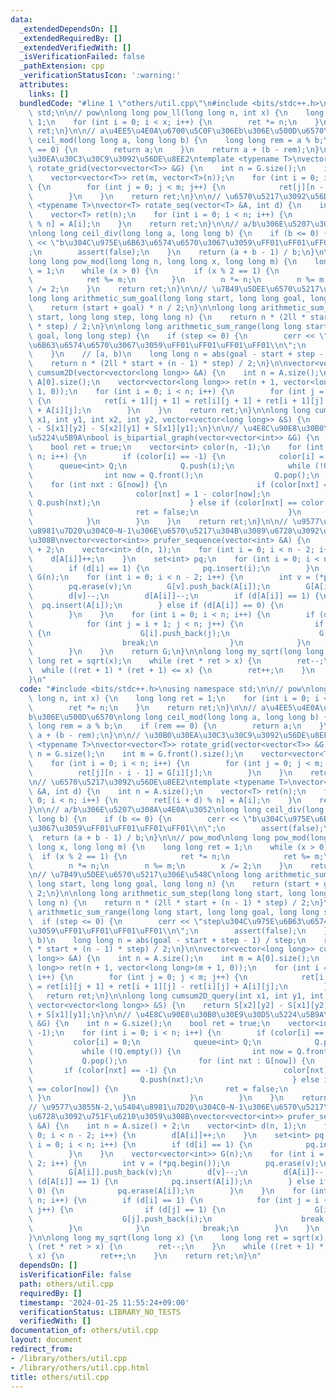```yaml
---
data:
  _extendedDependsOn: []
  _extendedRequiredBy: []
  _extendedVerifiedWith: []
  _isVerificationFailed: false
  _pathExtension: cpp
  _verificationStatusIcon: ':warning:'
  attributes:
    links: []
  bundledCode: "#line 1 \"others/util.cpp\"\n#include <bits/stdc++.h>\nusing namespace\
    \ std;\n\n// pow\nlong long pow_ll(long long n, int x) {\n    long long ret =\
    \ 1;\n    for (int i = 0; i < x; i++) {\n        ret *= n;\n    }\n    return\
    \ ret;\n}\n\n// a\u4EE5\u4E0A\u6700\u5C0F\u306Eb\u306E\u500D\u6570\nlong long\
    \ ceil_mod(long long a, long long b) {\n    long long rem = a % b;\n    if (rem\
    \ == 0) {\n        return a;\n    }\n    return a + (b - rem);\n}\n\n// \u30B0\
    \u30EA\u30C3\u30C9\u3092\u56DE\u8EE2\ntemplate <typename T>\nvector<vector<T>>\
    \ rotate_grid(vector<vector<T>> &G) {\n    int n = G.size();\n    int m = G.front().size();\n\
    \    vector<vector<T>> ret(m, vector<T>(n));\n    for (int i = 0; i < n; i++)\
    \ {\n        for (int j = 0; j < m; j++) {\n            ret[j][n - i - 1] = G[i][j];\n\
    \        }\n    }\n    return ret;\n}\n\n// \u6570\u5217\u3092\u56DE\u8EE2\ntemplate\
    \ <typename T>\nvector<T> rotate_seq(vector<T> &A, int d) {\n    int n = A.size();\n\
    \    vector<T> ret(n);\n    for (int i = 0; i < n; i++) {\n        ret[(i + d)\
    \ % n] = A[i];\n    }\n    return ret;\n}\n\n// a/b\u306E\u5207\u308A\u4E0A\u3052\
    \nlong long ceil_div(long long a, long long b) {\n    if (b <= 0) {\n        cerr\
    \ << \"b\u304C\u975E\u6B63\u6574\u6570\u3067\u3059\uFF01\uFF01\uFF01\uFF01\\n\"\
    ;\n        assert(false);\n    }\n    return (a + b - 1) / b;\n}\n\n// pow_mod\n\
    long long pow_mod(long long n, long long x, long long m) {\n    long long ret\
    \ = 1;\n    while (x > 0) {\n        if (x % 2 == 1) {\n            ret *= n;\n\
    \            ret %= m;\n        }\n        n *= n;\n        n %= m;\n        x\
    \ /= 2;\n    }\n    return ret;\n}\n\n// \u7B49\u5DEE\u6570\u5217\u306E\u548C\n\
    long long arithmetic_sum_goal(long long start, long long goal, long long n) {\n\
    \    return (start + goal) * n / 2;\n}\n\nlong long arithmetic_sum_step(long long\
    \ start, long long step, long long n) {\n    return n * (2ll * start + (n - 1)\
    \ * step) / 2;\n}\n\nlong long arithmetic_sum_range(long long start, long long\
    \ goal, long long step) {\n    if (step <= 0) {\n        cerr << \"step\u304C\u975E\
    \u6B63\u6574\u6570\u3067\u3059\uFF01\uFF01\uFF01\uFF01\\n\";\n        assert(false);\n\
    \    }\n    // [a, b)\n    long long n = abs(goal - start + step - 1) / step;\n\
    \    return n * (2ll * start + (n - 1) * step) / 2;\n}\n\nvector<vector<long long>>\
    \ cumsum2D(vector<vector<long long>> &A) {\n    int n = A.size();\n    int m =\
    \ A[0].size();\n    vector<vector<long long>> ret(n + 1, vector<long long>(m +\
    \ 1, 0));\n    for (int i = 0; i < n; i++) {\n        for (int j = 0; j < m; j++)\
    \ {\n            ret[i + 1][j + 1] = ret[i][j + 1] + ret[i + 1][j] - ret[i][j]\
    \ + A[i][j];\n        }\n    }\n    return ret;\n}\n\nlong long cumsum2D_query(int\
    \ x1, int y1, int x2, int y2, vector<vector<long long>> &S) {\n    return S[x2][y2]\
    \ - S[x1][y2] - S[x2][y1] + S[x1][y1];\n}\n\n// \u4E8C\u90E8\u30B0\u30E9\u30D5\
    \u5224\u5B9A\nbool is_bipartial_graph(vector<vector<int>> &G) {\n    int n = G.size();\n\
    \    bool ret = true;\n    vector<int> color(n, -1);\n    for (int i = 0; i <\
    \ n; i++) {\n        if (color[i] == -1) {\n            color[i] = 0;\n      \
    \      queue<int> Q;\n            Q.push(i);\n            while (!Q.empty()) {\n\
    \                int now = Q.front();\n                Q.pop();\n            \
    \    for (int nxt : G[now]) {\n                    if (color[nxt] == -1) {\n \
    \                       color[nxt] = 1 - color[now];\n                       \
    \ Q.push(nxt);\n                    } else if (color[nxt] == color[now]) {\n \
    \                       ret = false;\n                    }\n                }\n\
    \            }\n        }\n    }\n    return ret;\n}\n\n// \u9577\u3055N-2,\u5404\
    \u8981\u7D20\u304C0~N-1\u306E\u6570\u5217\u304B\u3089\u6728\u3092\u751F\u6210\u3059\
    \u308B\nvector<vector<int>> prufer_sequence(vector<int> &A) {\n    int n = A.size()\
    \ + 2;\n    vector<int> d(n, 1);\n    for (int i = 0; i < n - 2; i++) {\n    \
    \    d[A[i]]++;\n    }\n    set<int> pq;\n    for (int i = 0; i < n; i++) {\n\
    \        if (d[i] == 1) {\n            pq.insert(i);\n        }\n    }\n    vector<vector<int>>\
    \ G(n);\n    for (int i = 0; i < n - 2; i++) {\n        int v = (*pq.begin());\n\
    \        pq.erase(v);\n        G[v].push_back(A[i]);\n        G[A[i]].push_back(v);\n\
    \        d[v]--;\n        d[A[i]]--;\n        if (d[A[i]] == 1) {\n          \
    \  pq.insert(A[i]);\n        } else if (d[A[i]] == 0) {\n            pq.erase(A[i]);\n\
    \        }\n    }\n    for (int i = 0; i < n; i++) {\n        if (d[i] == 1) {\n\
    \            for (int j = i + 1; j < n; j++) {\n                if (d[j] == 1)\
    \ {\n                    G[i].push_back(j);\n                    G[j].push_back(i);\n\
    \                    break;\n                }\n            }\n            break;\n\
    \        }\n    }\n    return G;\n}\n\nlong long my_sqrt(long long x) {\n    long\
    \ long ret = sqrt(x);\n    while (ret * ret > x) {\n        ret--;\n    }\n  \
    \  while ((ret + 1) * (ret + 1) <= x) {\n        ret++;\n    }\n    return ret;\n\
    }\n"
  code: "#include <bits/stdc++.h>\nusing namespace std;\n\n// pow\nlong long pow_ll(long\
    \ long n, int x) {\n    long long ret = 1;\n    for (int i = 0; i < x; i++) {\n\
    \        ret *= n;\n    }\n    return ret;\n}\n\n// a\u4EE5\u4E0A\u6700\u5C0F\u306E\
    b\u306E\u500D\u6570\nlong long ceil_mod(long long a, long long b) {\n    long\
    \ long rem = a % b;\n    if (rem == 0) {\n        return a;\n    }\n    return\
    \ a + (b - rem);\n}\n\n// \u30B0\u30EA\u30C3\u30C9\u3092\u56DE\u8EE2\ntemplate\
    \ <typename T>\nvector<vector<T>> rotate_grid(vector<vector<T>> &G) {\n    int\
    \ n = G.size();\n    int m = G.front().size();\n    vector<vector<T>> ret(m, vector<T>(n));\n\
    \    for (int i = 0; i < n; i++) {\n        for (int j = 0; j < m; j++) {\n  \
    \          ret[j][n - i - 1] = G[i][j];\n        }\n    }\n    return ret;\n}\n\
    \n// \u6570\u5217\u3092\u56DE\u8EE2\ntemplate <typename T>\nvector<T> rotate_seq(vector<T>\
    \ &A, int d) {\n    int n = A.size();\n    vector<T> ret(n);\n    for (int i =\
    \ 0; i < n; i++) {\n        ret[(i + d) % n] = A[i];\n    }\n    return ret;\n\
    }\n\n// a/b\u306E\u5207\u308A\u4E0A\u3052\nlong long ceil_div(long long a, long\
    \ long b) {\n    if (b <= 0) {\n        cerr << \"b\u304C\u975E\u6B63\u6574\u6570\
    \u3067\u3059\uFF01\uFF01\uFF01\uFF01\\n\";\n        assert(false);\n    }\n  \
    \  return (a + b - 1) / b;\n}\n\n// pow_mod\nlong long pow_mod(long long n, long\
    \ long x, long long m) {\n    long long ret = 1;\n    while (x > 0) {\n      \
    \  if (x % 2 == 1) {\n            ret *= n;\n            ret %= m;\n        }\n\
    \        n *= n;\n        n %= m;\n        x /= 2;\n    }\n    return ret;\n}\n\
    \n// \u7B49\u5DEE\u6570\u5217\u306E\u548C\nlong long arithmetic_sum_goal(long\
    \ long start, long long goal, long long n) {\n    return (start + goal) * n /\
    \ 2;\n}\n\nlong long arithmetic_sum_step(long long start, long long step, long\
    \ long n) {\n    return n * (2ll * start + (n - 1) * step) / 2;\n}\n\nlong long\
    \ arithmetic_sum_range(long long start, long long goal, long long step) {\n  \
    \  if (step <= 0) {\n        cerr << \"step\u304C\u975E\u6B63\u6574\u6570\u3067\
    \u3059\uFF01\uFF01\uFF01\uFF01\\n\";\n        assert(false);\n    }\n    // [a,\
    \ b)\n    long long n = abs(goal - start + step - 1) / step;\n    return n * (2ll\
    \ * start + (n - 1) * step) / 2;\n}\n\nvector<vector<long long>> cumsum2D(vector<vector<long\
    \ long>> &A) {\n    int n = A.size();\n    int m = A[0].size();\n    vector<vector<long\
    \ long>> ret(n + 1, vector<long long>(m + 1, 0));\n    for (int i = 0; i < n;\
    \ i++) {\n        for (int j = 0; j < m; j++) {\n            ret[i + 1][j + 1]\
    \ = ret[i][j + 1] + ret[i + 1][j] - ret[i][j] + A[i][j];\n        }\n    }\n \
    \   return ret;\n}\n\nlong long cumsum2D_query(int x1, int y1, int x2, int y2,\
    \ vector<vector<long long>> &S) {\n    return S[x2][y2] - S[x1][y2] - S[x2][y1]\
    \ + S[x1][y1];\n}\n\n// \u4E8C\u90E8\u30B0\u30E9\u30D5\u5224\u5B9A\nbool is_bipartial_graph(vector<vector<int>>\
    \ &G) {\n    int n = G.size();\n    bool ret = true;\n    vector<int> color(n,\
    \ -1);\n    for (int i = 0; i < n; i++) {\n        if (color[i] == -1) {\n   \
    \         color[i] = 0;\n            queue<int> Q;\n            Q.push(i);\n \
    \           while (!Q.empty()) {\n                int now = Q.front();\n     \
    \           Q.pop();\n                for (int nxt : G[now]) {\n             \
    \       if (color[nxt] == -1) {\n                        color[nxt] = 1 - color[now];\n\
    \                        Q.push(nxt);\n                    } else if (color[nxt]\
    \ == color[now]) {\n                        ret = false;\n                   \
    \ }\n                }\n            }\n        }\n    }\n    return ret;\n}\n\n\
    // \u9577\u3055N-2,\u5404\u8981\u7D20\u304C0~N-1\u306E\u6570\u5217\u304B\u3089\
    \u6728\u3092\u751F\u6210\u3059\u308B\nvector<vector<int>> prufer_sequence(vector<int>\
    \ &A) {\n    int n = A.size() + 2;\n    vector<int> d(n, 1);\n    for (int i =\
    \ 0; i < n - 2; i++) {\n        d[A[i]]++;\n    }\n    set<int> pq;\n    for (int\
    \ i = 0; i < n; i++) {\n        if (d[i] == 1) {\n            pq.insert(i);\n\
    \        }\n    }\n    vector<vector<int>> G(n);\n    for (int i = 0; i < n -\
    \ 2; i++) {\n        int v = (*pq.begin());\n        pq.erase(v);\n        G[v].push_back(A[i]);\n\
    \        G[A[i]].push_back(v);\n        d[v]--;\n        d[A[i]]--;\n        if\
    \ (d[A[i]] == 1) {\n            pq.insert(A[i]);\n        } else if (d[A[i]] ==\
    \ 0) {\n            pq.erase(A[i]);\n        }\n    }\n    for (int i = 0; i <\
    \ n; i++) {\n        if (d[i] == 1) {\n            for (int j = i + 1; j < n;\
    \ j++) {\n                if (d[j] == 1) {\n                    G[i].push_back(j);\n\
    \                    G[j].push_back(i);\n                    break;\n        \
    \        }\n            }\n            break;\n        }\n    }\n    return G;\n\
    }\n\nlong long my_sqrt(long long x) {\n    long long ret = sqrt(x);\n    while\
    \ (ret * ret > x) {\n        ret--;\n    }\n    while ((ret + 1) * (ret + 1) <=\
    \ x) {\n        ret++;\n    }\n    return ret;\n}\n"
  dependsOn: []
  isVerificationFile: false
  path: others/util.cpp
  requiredBy: []
  timestamp: '2024-01-25 11:55:24+09:00'
  verificationStatus: LIBRARY_NO_TESTS
  verifiedWith: []
documentation_of: others/util.cpp
layout: document
redirect_from:
- /library/others/util.cpp
- /library/others/util.cpp.html
title: others/util.cpp
---
```

